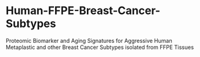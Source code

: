 # Human-FFPE-Breast-Cancer-Subtypes
Proteomic Biomarker and Aging Signatures for Aggressive Human Metaplastic and other Breast Cancer Subtypes isolated from FFPE Tissues 
